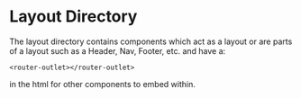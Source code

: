 # Layout Directory

The layout directory contains components which act as a layout or are parts of a layout such as a Header, Nav, Footer,
etc. and have a:

```angular2html
<router-outlet></router-outlet>
```

in the html for other components to embed within.
